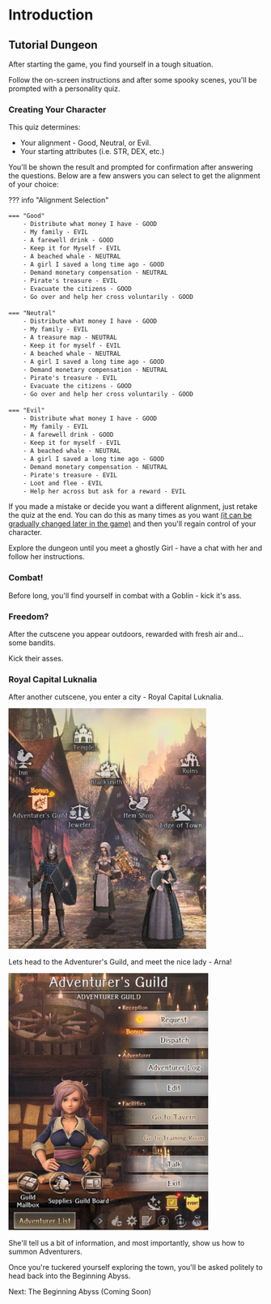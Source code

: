 # Introduction

## Tutorial Dungeon

After starting the game, you find yourself in a tough situation.

Follow the on-screen instructions and after some spooky scenes, you'll be prompted with a personality quiz.

### Creating Your Character

This quiz determines:

 - Your alignment - Good, Neutral, or Evil.
 - Your starting attributes (i.e. STR, DEX, etc.)

You'll be shown the result and prompted for confirmation after answering the questions. Below are a few answers you can select to get the alignment of your choice:

??? info "Alignment Selection"

    === "Good"
        - Distribute what money I have - GOOD 
        - My family - EVIL 
        - A farewell drink - GOOD 
        - Keep it for Myself - EVIL 
        - A beached whale - NEUTRAL 
        - A girl I saved a long time ago - GOOD 
        - Demand monetary compensation - NEUTRAL 
        - Pirate's treasure - EVIL 
        - Evacuate the citizens - GOOD
        - Go over and help her cross voluntarily - GOOD

    === "Neutral"
        - Distribute what money I have - GOOD 
        - My family - EVIL 
        - A treasure map - NEUTRAL
        - Keep it for myself - EVIL 
        - A beached whale - NEUTRAL 
        - A girl I saved a long time ago - GOOD 
        - Demand monetary compensation - NEUTRAL 
        - Pirate's treasure - EVIL 
        - Evacuate the citizens - GOOD
        - Go over and help her cross voluntarily - GOOD

    === "Evil"
        - Distribute what money I have - GOOD 
        - My family - EVIL 
        - A farewell drink - GOOD 
        - Keep it for myself - EVIL 
        - A beached whale - NEUTRAL 
        - A girl I saved a long time ago - GOOD 
        - Demand monetary compensation - NEUTRAL 
        - Pirate's treasure - EVIL 
        - Loot and flee - EVIL
        - Help her across but ask for a reward - EVIL

If you made a mistake or decide you want a different alignment, just retake the quiz at the end. You can do this as many times as you want [(it can be gradually changed later in the game)](../../adventurer-customization/alignment.md) and then you'll regain control of your character.

Explore the dungeon until you meet a ghostly Girl - have a chat with her and follow her instructions. 

### Combat!

Before long, you'll find yourself in combat with a Goblin - kick it's ass.

### Freedom?

After the cutscene you appear outdoors, rewarded with fresh air and... some bandits.

Kick their asses.

### Royal Capital Luknalia

After another cutscene, you enter a city - Royal Capital Luknalia.

![Royal Capital Luknalia](img/town.jpg)

Lets head to the Adventurer's Guild, and meet the nice lady - Arna!

![Guildswoman Arna](img/arna.jpg)

She'll tell us a bit of information, and most importantly, show us how to summon Adventurers.

Once you're tuckered yourself exploring the town, you'll be asked politely to head back into the Beginning Abyss.

Next: The Beginning Abyss (Coming Soon)
